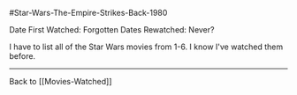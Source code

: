 #Star-Wars-The-Empire-Strikes-Back-1980

Date First Watched:  Forgotten
Dates Rewatched:  Never?

I have to list all of the Star Wars movies from 1-6.  I know I've watched them before.

---
Back to [[Movies-Watched]]